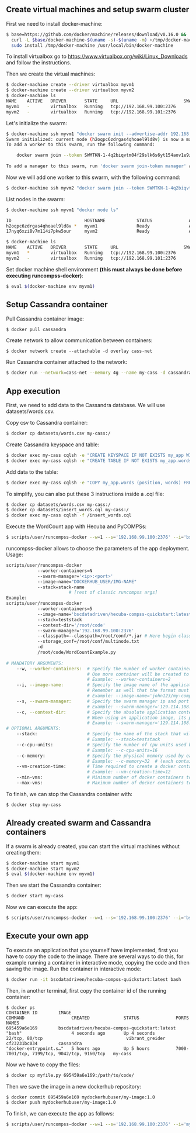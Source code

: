 ## Create virtual machines and setup swarm cluster
First we need to install docker-machine:
```bash
$ base=https://github.com/docker/machine/releases/download/v0.16.0 &&
  curl -L $base/docker-machine-$(uname -s)-$(uname -m) >/tmp/docker-machine &&
  sudo install /tmp/docker-machine /usr/local/bin/docker-machine
```
To install virtualbox go to https://www.virtualbox.org/wiki/Linux_Downloads and follow the instructions.

Then we create the virtual machines:
```bash
$ docker-machine create --driver virtualbox myvm1
$ docker-machine create --driver virtualbox myvm2
$ docker-machine ls
NAME    ACTIVE   DRIVER       STATE     URL                         SWARM   DOCKER     ERRORS
myvm1   -        virtualbox   Running   tcp://192.168.99.100:2376           v18.09.6   
myvm2   -        virtualbox   Running   tcp://192.168.99.101:2376           v18.09.6   
```
Let's initialize the swarm:
```bash
$ docker-machine ssh myvm1 "docker swarm init --advertise-addr 192.168.99.100"
Swarm initialized: current node (h2oqpc6zdrgas4qhoael9ld8v) is now a manager.
To add a worker to this swarm, run the following command:

    docker swarm join --token SWMTKN-1-4q2biqvtm04f29slk6s6yt154aov1e9z98gu7jol24xte8eeqj-6qcoshxgy2stl7wihhyq81vm8 192.168.99.100:2377
    
To add a manager to this swarm, run 'docker swarm join-token manager' and follow the instructions.
```
Now we will add one worker to this swarm, with the following command:
```bash
$ docker-machine ssh myvm2 "docker swarm join --token SWMTKN-1-4q2biqvtm04f29slk6s6yt154aov1e9z98gu7jol24xte8eeqj-6qcoshxgy2stl7wihhyq81vm8 192.168.99.100:2377"
```
List nodes in the swarm:
```bash
$ docker-machine ssh myvm1 "docker node ls"

ID                            HOSTNAME            STATUS              AVAILABILITY        MANAGER STATUS      ENGINE VERSION
h2oqpc6zdrgas4qhoael9ld8v *   myvm1               Ready               Active              Leader              18.09.6
17nyq6xzi8v7m114i7pkw5our     myvm2               Ready               Active                                  18.09.6

$ docker-machine ls
NAME    ACTIVE   DRIVER       STATE     URL                         SWARM   DOCKER     ERRORS
myvm1   *        virtualbox   Running   tcp://192.168.99.100:2376           v18.09.6   
myvm2   -        virtualbox   Running   tcp://192.168.99.101:2376           v18.09.6
```
Set docker machine shell environment **(this must always be done before executing runcompss-docker)**:
```bash
$ eval $(docker-machine env myvm1)
```
## Setup Cassandra container
Pull Cassandra container image:
```bash
$ docker pull cassandra
```
Create network to allow communication between containers:
```
$ docker network create --attachable -d overlay cass-net
```
Run Cassandra container attached to the network:
```bash
$ docker run --network=cass-net --memory 4g --name my-cass -d cassandra
```

## App execution
First, we need to add data to the Cassandra database. We will use datasets/words.csv.

Copy csv to Cassandra container:
```bash
$ docker cp datasets/words.csv my-cass:/
```
Create Cassandra keyspace and table:
```bash
$ docker exec my-cass cqlsh -e "CREATE KEYSPACE IF NOT EXISTS my_app WITH replication = {'class': 'SimpleStrategy', 'replication_factor': 1};"
$ docker exec my-cass cqlsh -e "CREATE TABLE IF NOT EXISTS my_app.words (position int PRIMARY KEY, words text);"
```
Add data to the table:
```bash
$ docker exec my-cass cqlsh -e "COPY my_app.words (position, words) FROM '/words.csv' WITH HEADER = TRUE;"
```
To simplify, you can also put these 3 instructions inside a .cql file:
```bash
$ docker cp datasets/words.csv my-cass:/
$ docker cp datasets/insert_words.cql my-cass:/
$ docker exec my-cass cqlsh -f /insert_words.cql
```
Execute the WordCount app with Hecuba and PyCOMPSs:
```bash
$ scripts/user/runcompss-docker --w=1 --s='192.168.99.100:2376' --i='bscdatadriven/hecuba-compss-quickstart:latest' --stack=teststack --context-dir='/root/code' --classpath=/root/conf/*.jar  --storage_conf=/root/conf/multinode.txt /root/code/WordCountExample.py
```
runcompss-docker allows to choose the parameters of the app deployment. Usage:
```bash
scripts/user/runcompss-docker
            --worker-containers=N
            --swarm-manager='<ip>:<port>'
            --image-name="DOCKERHUB_USER/IMG-NAME"
            --stack=stack-name
                        # [rest of classic runcompss args]
Example:
scripts/user/runcompss-docker
            --worker-containers=5
            --image-name='bscdatadriven/hecuba-compss-quickstart:latest'
            --stack=teststack
            --context-dir='/root/code'
            --swarm-manager='192.168.99.100:2376'
            --classpath=--classpath=/root/conf/*.jar # Here begin classic runcompss arguments...
            --storage_conf=/root/conf/multinode.txt
            -d
            /root/code/WordCountExample.py
            
# MANDATORY ARGUMENTS:
    --w, --worker-containers:  # Specify the number of worker containers the app will execute on.
                               # One more container will be created to host the master.
                               # Example: --worker-containers=2
    --i, --image-name:         # Specify the image name of the application image in Dockerhub. Remember you must generate this with runcompss-docker-gen-image.
                               # Remember as well that the format must be: "DOCKERHUB_USERNAME/APP_IMAGE_NAME:TAG" (the :TAG is optional).
                               # Example: --image-name='john123/my-compss-application:1.9'
    --s, --swarm-manager:      # Specify the swarm manager ip and port (format:  <ip>:<port>).
                               # Example: --swarm-manager='129.114.108.8:4000'
    --c, --context-dir:        # Specify the absolute application context directory inside the image.
                               # When using an application image, its provider must give you this information.
                               # Example: --swarm-manager='129.114.108.8:4000'
# OPTIONAL ARGUMENTS:
    --stack:                   # Specify the name of the stack that will be deployed.
                               # Example: --stack=teststack
    --c-cpu-units:             # Specify the number of cpu units used by each container (default value is 4).
                               # Example: --c-cpu-units=16
    --c-memory:                # Specify the physical memory used by each container in GB (default value is 8 GB).
                               # Example: --c-memory=32  # (each container will use 32 GB)
    --vm-creation-time:        # Time required to create a docker container on cloud (default: 60 sec)
                               # Example: --vm-creation-time=12
    --min-vms:                 # Minimum number of docker containers to run on cloud
    --max-vms:                 # Maximum number of docker containers to run on cloud
```
To finish, we can stop the Cassandra container with:
```bash
$ docker stop my-cass
```
## Already created swarm and Cassandra containers
If a swarm is already created, you can start the virtual machines without creating them:
```bash
$ docker-machine start myvm1
$ docker-machine start myvm2
$ eval $(docker-machine env myvm1)
```
Then we start the Cassandra container:
```bash
$ docker start my-cass
```
Now we can execute the app:
```bash
$ scripts/user/runcompss-docker --w=1 --s='192.168.99.100:2376' --i='bscdatadriven/hecuba-compss-quickstart:latest' --stack=teststack --context-dir='/root/code' --classpath=/root/conf/*.jar  --storage_conf=/root/conf/multinode.txt /root/code/WordCountExample.py
```
## Execute your own app
To execute an application that you yourself have implemented, first you have to copy the code to the image. There are several ways to do this, for example running a container in interactive mode, copying the code and then saving the image.
Run the container in interactive mode:
```bash
$ docker run -it bscdatadriven/hecuba-compss-quickstart:latest bash
```
Then, in another terminal, first copy the container id of the running container:
```
$ docker ps
CONTAINER ID        IMAGE                                           COMMAND                  CREATED             STATUS              PORTS                                         NAMES
695459a6e169        bscdatadriven/hecuba-compss-quickstart:latest   "bash"                   4 seconds ago       Up 4 seconds        22/tcp, 80/tcp                                vibrant_greider
cf23231bc034        cassandra                                       "docker-entrypoint.s…"   5 hours ago         Up 5 hours          7000-7001/tcp, 7199/tcp, 9042/tcp, 9160/tcp   my-cass
```
Now we have to copy the files:
```bash
$ docker cp myfile.py 695459a6e169:/path/to/code/
```
Then we save the image in a new dockerhub repository:
```bash
$ docker commit 695459a6e169 mydockerhubuser/my-image:1.0
$ docker push mydockerhubuser/my-image:1.0
```
To finish, we can execute the app as follows:
```bash
$ scripts/user/runcompss-docker --w=1 --s='192.168.99.100:2376' --i='mydockerhubuser/my-image:1.0' --stack=teststack --context-dir='/path/to/code/' --classpath=/root/conf/*.jar  --storage_conf=/root/conf/multinode.txt /path/to/code/myfile.py
```
